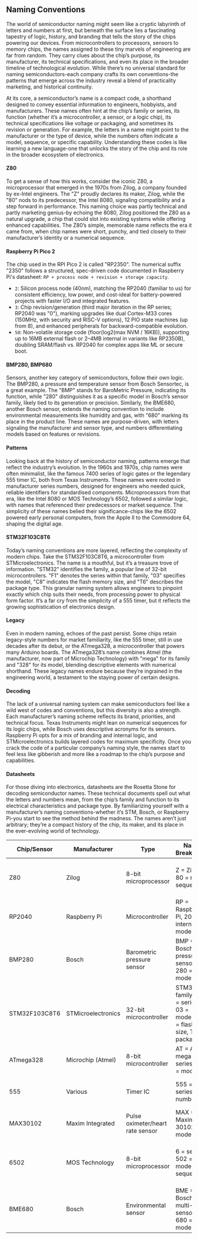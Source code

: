 
## Naming Conventions

The world of semiconductor naming might seem like a cryptic labyrinth of letters and
numbers at first, but beneath the surface lies a fascinating tapestry of logic, history,
and branding that tells the story of the chips powering our devices. From microcontrollers
to processors, sensors to memory chips, the names assigned to these tiny marvels of
engineering are far from random. They carry clues about the chip’s purpose, its manufacturer,
its technical specifications, and even its place in the broader timeline of technological
evolution. While there’s no universal standard for naming semiconductors-each company crafts
its own conventions-the patterns that emerge across the industry reveal a blend of practicality
marketing, and historical continuity.

At its core, a semiconductor’s name is a compact code, a shorthand designed to convey essential
information to engineers, hobbyists, and manufacturers. These names often hint at the chip’s
family or series, its function (whether it’s a microcontroller, a sensor, or a logic chip),
its technical specifications like voltage or packaging, and sometimes its revision or generation.
For example, the letters in a name might point to the manufacturer or the type of device, while
the numbers often indicate a model, sequence, or specific capability. Understanding these
codes is like learning a new language-one that unlocks the story of the chip and its role
in the broader ecosystem of electronics.


#### Z80
To get a sense of how this works, consider the iconic Z80, a microprocessor that emerged in
the 1970s from Zilog, a company founded by ex-Intel engineers. The "Z" proudly declares its
maker, Zilog, while the "80" nods to its predecessor, the Intel 8080, signaling compatibility
and a step forward in performance. This naming choice was partly technical and partly marketing
genius-by echoing the 8080, Zilog positioned the Z80 as a natural upgrade, a chip that could
slot into existing systems while offering enhanced capabilities. The Z80’s simple, memorable
name reflects the era it came from, when chip names were short, punchy, and tied closely to
their manufacturer’s identity or a numerical sequence.

#### Raspberry Pi Pico 2
The chip used in the RPI Pico 2 is called "RP2350". The numerical suffix "2350" follows a
structured, spec-driven code documented in Raspberry Pi's datasheet:
`RP + process node + revision + storage capacity`.

- `2`: Silicon process node (40nm), matching the RP2040 (familiar to us) for consistent efficiency,
 low power, and cost-ideal for battery-powered projects with faster I/O and integrated features.
- `3`: Chip revision/generation (third major iteration in the RP series; RP2040 was "0"), marking
 upgrades like dual Cortex-M33 cores (150MHz, with security and RISC-V options), 12 PIO state
 machines (up from 8), and enhanced peripherals for backward-compatible evolution.
- `50`: Non-volatile storage code (floor(log2(max NVM / 16KB)), supporting up to 16MB external
 flash or 2–4MB internal in variants like RP2350B), doubling SRAM/flash vs. RP2040 for complex
 apps like ML or secure boot.

#### BMP280, BMP680
Sensors, another key category of semiconductors, follow their own logic. The BMP280, a pressure and
temperature sensor from Bosch Sensortec, is a great example. The "BMP" stands for BaroMetric Pressure,
indicating its function, while "280" distinguishes it as a specific model in Bosch’s sensor family,
likely tied to its generation or precision. Similarly, the BME680, another Bosch sensor, extends
the naming convention to include environmental measurements like humidity and gas, with "680"
marking its place in the product line. These names are purpose-driven, with letters signaling the
manufacturer and sensor type, and numbers differentiating models based on features or revisions.

#### Patterns
Looking back at the history of semiconductor naming, patterns emerge that reflect the industry’s
evolution. In the 1960s and 1970s, chip names were often minimalist, like the famous 7400 series of
logic gates or the legendary 555 timer IC, both from Texas Instruments. These names were rooted in
manufacturer series numbers, designed for engineers who needed quick, reliable identifiers for
standardised components. Microprocessors from that era, like the Intel 8080 or MOS Technology’s 6502,
followed a similar logic, with names that referenced their predecessors or market sequence. The
simplicity of these names belied their significance-chips like the 6502 powered early personal
computers, from the Apple II to the Commodore 64, shaping the digital age.

#### STM32F103C8T6
Today’s naming conventions are more layered, reflecting the complexity of modern chips. Take the
STM32F103C8T6, a microcontroller from STMicroelectronics. The name is a mouthful, but it’s a treasure
trove of information. "STM32" identifies the family, a popular line of 32-bit microcontrollers.
"F1" denotes the series within that family, "03" specifies the model, "C8" indicates the flash memory
size, and "T6" describes the package type. This granular naming system allows engineers to pinpoint
exactly which chip suits their needs, from processing power to physical form factor. It’s a far cry
from the simplicity of a 555 timer, but it reflects the growing sophistication of electronics design.

#### Legacy
Even in modern naming, echoes of the past persist. Some chips retain legacy-style numbers for market
familiarity, like the 555 timer, still in use decades after its debut, or the ATmega328, a microcontroller
that powers many Arduino boards. The ATmega328’s name combines Atmel (the manufacturer, now part of
Microchip Technology) with "mega" for its family and "328" for its model, blending descriptive elements
with numerical shorthand. These legacy names endure because they’re ingrained in the engineering world,
a testament to the staying power of certain designs.

#### Decoding
The lack of a universal naming system can make semiconductors feel like a wild west of codes and conventions,
but this diversity is also a strength. Each manufacturer’s naming scheme reflects its brand, priorities,
and technical focus. Texas Instruments might lean on numerical sequences for its logic chips, while Bosch
uses descriptive acronyms for its sensors. Raspberry Pi opts for a mix of branding and internal logic,
and STMicroelectronics builds layered codes for maximum specificity. Once you crack the code of a particular
company’s naming style, the names start to feel less like gibberish and more like a roadmap to the chip’s
purpose and capabilities.

#### Datasheets
For those diving into electronics, datasheets are the Rosetta Stone for decoding semiconductor names. These
technical documents spell out what the letters and numbers mean, from the chip’s family and function to its
electrical characteristics and package type. By familiarizing yourself with a manufacturer’s naming
conventions-whether it’s STM, Bosch, or Raspberry Pi-you start to see the method behind the madness.
The names aren’t just arbitrary; they’re a compact history of the chip, its maker, and its place in the
ever-evolving world of technology.


| Chip/Sensor | Manufacturer | Type | Name Breakdown | Notes |
|-|-|-|-|-|
| Z80 | Zilog | 8-bit microprocessor | Z = Zilog, 80 = model sequence | Successor to Intel 8080, simple historic naming |
| RP2040 | Raspberry Pi | Microcontroller | RP = Raspberry Pi, 2040 = internal model | 2 cores, internal sequence; modern naming style |
| BMP280 | Bosch | Barometric pressure sensor | BMP = Bosch + pressure sensor, 280 = model | Sensor naming: manufacturer + type + model |
| STM32F103C8T6 | STMicroelectronics | 32-bit microcontroller | STM32 = family, F1 = series, 03 = model, C8 = flash size, T6 = package | Very descriptive naming convention |
| ATmega328 | Microchip (Atmel) | 8-bit microcontroller | AT = Atmel, mega = series, 328 = model | Used in Arduino Uno |
| 555 | Various | Timer IC | 555 = series number | Legendary analog timer, historical numbering |
| MAX30102 | Maxim Integrated | Pulse oximeter/heart rate sensor | MAX = Maxim, 30102 = model | Sensor-specific numeric code |
| 6502 | MOS Technology | 8-bit microprocessor | 6 = series, 502 = model sequence | Classic 1970s CPU, used in Apple II, Commodore 64 |
| BME680 | Bosch | Environmental sensor | BME = Bosch + multi-sensor, 680 = model | “BME” series for multi-sensors |
